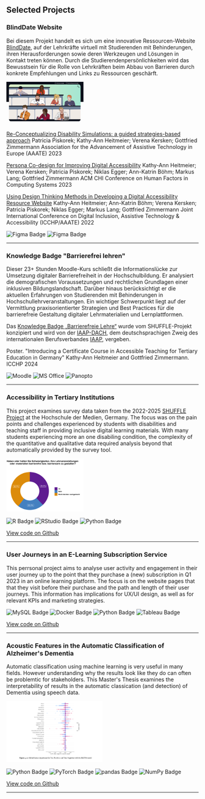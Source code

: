 ## Selected Projects


### BlindDate Website

Bei diesem Projekt handelt es sich um eine innovative Ressourcen-Website [BlindDate](https://barrierefreies-blinddate.de), auf der Lehrkräfte virtuell mit Studierenden mit Behinderungen, ihren Herausforderungen sowie deren Werkzeugen und Lösungen in Kontakt treten können. Durch die Studierendenpersönlichkeiten wird das Bewusstsein für die Rolle von Lehrkräften beim Abbau von Barrieren durch konkrete Empfehlungen und Links zu Ressourcen geschärft.

<img src="images/BlindDateHomePage.png?raw=true" width="40%"/>

[Re-Conceptualizing Disability Simulations: a guided strategies-based approach](https://aaate2023.eu/wp-content/uploads/sites/26/2023/08/BookOfAbstracts-Prelim.pdf#page=277)
Patricia Piskorek; Kathy-Ann Heitmeier; Verena Kersken; Gottfried Zimmermann
Association for the Advancement of Assistive Technology in Europe (AAATE) 2023

[Persona Co-design for Improving Digital Accessibility](https://dl.acm.org/doi/10.1145/3544549.3585857?cid=99660778490)
Kathy-Ann Heitmeier; Verena Kersken; Patricia Piskorek; Niklas Egger; Ann-Katrin Böhm; Markus Lang; Gottfried Zimmermann
ACM CHI Conference on Human Factors in Computing Systems 2023

[Using Design Thinking Methods in Developing a Digital Accessibility Resource Website](https://www.icchp-aaate.org/content/using-design-thinking-methods-developing-digital-accessibility-learning-resource)
Kathy-Ann Heitmeier; Ann-Katrin Böhm; Verena Kersken; Patricia Piskorek; Niklas Egger; Markus Lang; Gottfried Zimmermann
Joint International Conference on Digital Inclusion, Assistive Technology & Accessibility (ICCHP/AAATE) 2022



![Figma Badge](https://img.shields.io/badge/Figma-8A2BE2)
![Figma Badge](https://img.shields.io/badge/Miro-yellow)


---
### Knowledge Badge "Barrierefrei lehren"

Dieser 23+ Stunden Moodle-Kurs schließt die Informationslücke zur Umsetzung digitaler Barrierefreiheit in der Hochschulbildung. Er analysiert die demografischen Voraussetzungen und rechtlichen Grundlagen einer inklusiven Bildungslandschaft. Darüber hinaus berücksichtigt er die aktuellen Erfahrungen von Studierenden mit Behinderungen in Hochschullehrveranstaltungen. Ein wichtiger Schwerpunkt liegt auf der Vermittlung praxisorientierter Strategien und Best Practices für die barrierefreie Gestaltung digitaler Lehrmaterialien und Lernplattformen.

Das [Knowledge Badge „Barrierefreie Lehre“](https://iaap-dach.org/knowledge-badges/barrierefrei-lehren.html) wurde vom SHUFFLE-Projekt konzipiert und wird von der [IAAP-DACH](https://iaap-dach.org/nachrichten.html), dem deutschsprachigen Zweig des internationalen Berufsverbandes [IAAP](https://www.accessibilityassociation.org), vergeben.

Poster. "Introducing a Certificate Course in Accessible Teaching for Tertiary Education in Germany" Kathy-Ann Heitmeier and Gottfried Zimmermann. ICCHP 2024

![Moodle](https://img.shields.io/badge/Moodle-green)
![MS Office](https://img.shields.io/badge/MS_Office-blue)
![Panopto](https://img.shields.io/badge/Panopto-red)




---
### Accessibility in Tertiary Institutions

This project examines survey data taken from the 2022-2025 [SHUFFLE Project](https://shuffle-projekt.de) at the Hochschule der Medien, Germany. The focus was on the pain points and challenges experienced by students with disabilities and teaching staff in providing inclusive digital learning materials. With many students experiencing more an one disabiling condition, the complexity of the quantitative and qualitative data required analysis beyond that automatically provided by the survey tool.

<img src="images/frage_7_donut_chart.png?raw=true" width="40%"/>

![R Badge](https://img.shields.io/badge/R-276DC3?logo=r&logoColor=fff&style=flat)
![RStudio Badge](https://img.shields.io/badge/RStudio-75AADB?logo=rstudio&logoColor=fff&style=flat)
![Python Badge](https://img.shields.io/badge/Python-3776AB?logo=python&logoColor=fff&style=flat)

[View code on Github](https://github.com/kheitm/Accessibility-Survey)


---
### User Journeys in an E-Learning Subscription Service

This perrsonal project aims to analyse user activity and engagement in their user journey up to the point that they purchase a (new) subscription in Q1 2023 in an online learning platform. The focus is on the website pages that that they visit before their purchase and the path and length of their user journeys. This information has implications for UX/UI design, as well as for relevant KPIs and marketing strategies.

![MySQL Badge](https://img.shields.io/badge/MySQL-4479A1?logo=mysql&logoColor=fff&style=flat)
![Docker Badge](https://img.shields.io/badge/Docker-2496ED?logo=docker&logoColor=fff&style=flat)
![Python Badge](https://img.shields.io/badge/Python-3776AB?logo=python&logoColor=fff&style=flat)
![Tableau Badge](https://img.shields.io/badge/Tableau-E97627?logo=tableau&logoColor=fff&style=flat)

[View code on Github](https://github.com/kheitm/user_journeys)

---
### Acoustic Features in the Automatic Classification of Alzheimer's Dementia

Automatic classification using machine learning is very useful in many fields. However understanding why the results look like they do can often be problemtic for stakeholders. This Master's Thesis examines the interpretability of results in the automatic classication (and detection) of Dementia using speech data.

<img src="images/example_features.png?raw=true" width="50%"/>

![Python Badge](https://img.shields.io/badge/Python-3776AB?logo=python&logoColor=fff&style=flat)
![PyTorch Badge](https://img.shields.io/badge/PyTorch-EE4C2C?logo=pytorch&logoColor=fff&style=flat)
![pandas Badge](https://img.shields.io/badge/pandas-150458?logo=pandas&logoColor=fff&style=flat)
![NumPy Badge](https://img.shields.io/badge/NumPy-013243?logo=numpy&logoColor=fff&style=flat)

[View code on Github](https://github.com/kheitm/XAI_Acoustic_Features)

---







